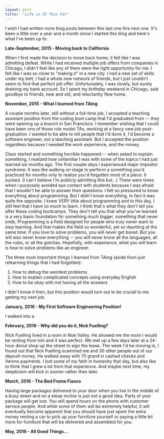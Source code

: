 ```yaml
---
layout: post
title:  "Life in SF Thus Far"
---
```


I wish I had written more blog posts between this last one this next one. It's been a little over a year and a month since I started this blog and here's what I've been up to:

**Late-September, 2015 - Moving back to California**

When I first made the decision to move back home, it felt like I was admitting defeat. While I had received multiple job offers from companies in Chicago, I didn't feel like any of them were the right opportunity for me. I felt like I was so close to "making it" in a new city. I had a new set of skills under my belt, I had a whole new network of friends, but I just couldn't seem to find that perfect job offer. Unfortunately, I was slowly, but surely draining my bank account. So I spent my birthday weekend in Chicago, said goodbye to friends, new and old, and reluctantly flew home.

**November, 2015 - What I learned from TAing**

A couple months later, still without a full-time job, I accepted a teaching assistant position from the coding boot camp that I'd graduated from -- they were opening up a branch in San Francisco. I remember wishing that I could have been one of those role model TAs, working at a fancy new job post-graduation. I wanted to be able to tell people that I'd done it, I'd become a software engineer, not a teaching assistant. But I accepted the position regardless because I needed the work experience, and the money.

Class started and something horrible happened -- when asked to explain something, I realized how unfamiliar I was with some of the topics I had just learned six months ago. The first couple days I experienced major impostor syndrome. It was like walking on stage to perform a something you'd practiced for months only to realize you'd forgotten most of a piece. It sucked. (I can't believe I'm publicly admitting this but...) There were times when I purposely avoided eye contact with students because I was afraid that I wouldn't be able to answer their questions. I felt so pressured to know everything about programming. But I didn't know everything, in fact it was quite the opposite. I knew VERY little about programming and to this day, I still feel that I have so much to learn. I think that's what they don't tell you after these coding bootcamps. They don't tell you that what you've learned is a very basic foundation for something much bigger, something that never ends. Programming is a field designed for people who truly never want to stop learning. And that makes the field so wonderful, yet so daunting at the same time. If you love to solve problems, you will never get bored. But you will also never know everything -- you will never know all the languages, all the rules, or all the gotchas. Hopefully, with experience, what you will learn is how to solve problems like an engineer.

The three most important things I learned from TAing (aside from just relearning things that I had forgotten):


1.  How to debug the weirdest problems
2.  How to explain complicated concepts using everyday English
3.  How to be okay with not having all the answers

I didn't know it then, but this position would turn out to be crucial to me getting my next job.

**January, 2016 - My First Software Engineering Position!**

I walked into a

**February, 2016 - Why did you do it, Nick Fuelling?**

Nick Fuelling lived in a room in Noe Valley. He showed me the room I would be renting from him and it was perfect. We met up a few days later at a 24-hour donut shop up the street to sign the lease. The week I'd be moving in, I found out that Nick Fuelling scammed me and 30 other people out of our deposit money. He walked away with 70 grand in cashed checks and Venmo payments. I lost some of my faith in humanity that day, but also like to think that I grew a lot from that experience. And maybe next time, my skepticism will kick in sooner rather than later.

**March, 2016 - The Bed Frame Fiasco**

Having large packages delivered to your door when you live in the middle of a busy street and on a steep incline is just not a good idea. Parts of your package will get lost. You will spend hours on the phone with customer service people. And while some of them will be extremely helpful, it will eventually become apparent that you should have just spent the extra money renting a car to pick up your furniture yourself or paying a little bit more for furniture that will be delivered and assembled for you.

**May, 2016 - All Good Things...**
